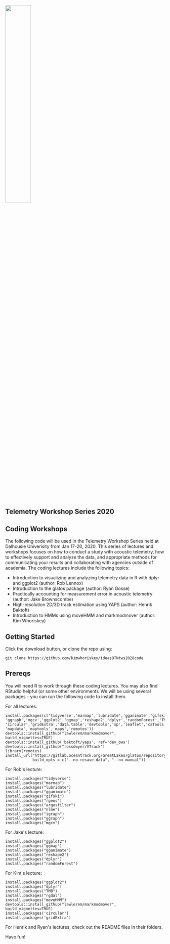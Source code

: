 <img src="ideasOTN.png" width="40%">
 
## Telemetry Workshop Series 2020
## Coding Workshops

The following code will be used in the Telemetry Workshop Series held at Dalhousie Univerisity from Jan 17-20, 2020. This series of lectures and workshops focuses on how to conduct a study with acoustic telemetry, how to effectively support and analyze the data, and appropriate methods for communicating your results and collaborating with agencies outside of academia. The coding lectures include the following topics: 

- Introduction to visualizing and analyzing telemetry data in R with dplyr and ggplot2 (author: Rob Lennox)
- Introduction to the glatos package (author: Ryan Gosse)
- Practically accounting for measurement error in acoustic telemetry (author: Jake Brownscombe)
- High-resolution 2D/3D track estimation using YAPS (author: Henrik Baktoft)
- Introduction to HMMs using moveHMM and markmodmover (author: Kim Whoriskey)

## Getting Started

Click the download button, or clone the repo using: 

```
git clone https://github.com/kimwhoriskey/ideasOTNtws2020code
``` 

## Prereqs
You will need R to work through these coding lectures. You may also find RStudio helpful (or some other environment). We will be using several packages - you can run the following code to install them. 

For all lectures: 
```
install.packages(c('tidyverse','marmap','lubridate','gganimate','gifski','rgeos','argosfilter','nlme','igraph',
'ggraph','mgcv','ggplot2','ggmap','reshape2','dplyr','randomForest','TMB','rgdal','moveHMM',
'circular','gridExtra','data.table','devtools','sp','leaflet','caTools','viridis','raster',
'mapdata','maptools','maps','remotes'))
devtools::install_github("lawlerem/markmodmover", build_vignettes=TRUE)
devtools::install_github('baktoft/yaps', ref='dev_ows')
devtools::install_github("rossdwyer/VTrack")
library(remotes)
install_url("https://gitlab.oceantrack.org/GreatLakes/glatos/repository/master/archive.zip",
            build_opts = c("--no-resave-data", "--no-manual"))      
```


For Rob's lecture: 
```
install.packages("tidyverse")
install.packages("marmap")
install.packages("lubridate")
install.packages("gganimate")
install.packages("gifski")
install.packages("rgeos")
install.packages("argosfilter")
install.packages("nlme")
install.packages("igraph")
install.packages("ggraph")
install.packages("mgcv")
```

For Jake's lecture: 
```
install.packages("ggplot2")
install.packages("ggmap")
install.packages("gganimate")
install.packages("reshape2")
install.packages("dplyr")
install.packages("randomForest")
```

For Kim's lecture: 
```
install.packages("ggplot2")
install.packages("dplyr") 
install.packages("TMB")
install.packages("rgdal")
install.packages("moveHMM")
devtools::install_github("lawlerem/markmodmover", build_vignettes=TRUE)
install.packages('circular')
install.packages('gridExtra')
```

For Henrik and Ryan's lectures, check out the README files in their folders. 

Have fun!
